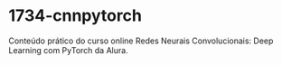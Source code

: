 # 1734-cnnpytorch
Conteúdo prático do curso online Redes Neurais Convolucionais: Deep Learning com PyTorch da Alura.
